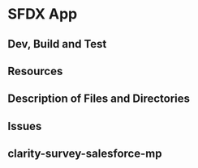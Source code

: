 # SFDX  App

## Dev, Build and Test


## Resources


## Description of Files and Directories


## Issues


## clarity-survey-salesforce-mp
